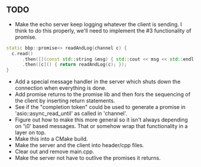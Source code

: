 ## TODO
- Make the echo server keep logging whatever the client is sending. I think to
  do this properly, we'll need to implement the #3 functionality of promise.

```c++
static bbp::promise<> readAndLog(channel c) {
  c.read()
      .then([](const std::string &msg) { std::cout << msg << std::endl; })
      .then([c]() { return readAndLog(c); });
}
```
- Add a special message handler in the server which shuts down the connection
  when everything is done.
- Add promise<promise> returns to the promise lib and then fors the sequencing
  of the client by inserting return statements.
- See if the "completion token" could be used to generate a promise in
  'asio::async_read_until' as called in 'channel'.
- Figure out how to make this more general so it isn't always depending on '\0'
  based messages. That or somehow wrap that functionality in a layer on top.
- Make this into a CMake build.
- Make the server and the client into header/cpp files.
- Clear out and remove main.cpp.
- Make the server not have to outlive the promises it returns.
